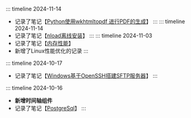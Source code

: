 ::: timeline 2024-11-14
- 记录了笔记【[Python使用wkhtmltopdf 进行PDF的生成](../Python/htmltopdf.md)】
:::
::: timeline 2024-11-14
- 记录了笔记【[nload离线安装](../Other/nload安装.md)】
:::
::: timeline 2024-11-03
- 记录了笔记【[内存性能](../Linux/性能优化实战/内存性能.md)】
- 新增了Linux性能优化的记录
:::

::: timeline 2024-10-17
- 记录了笔记【[Windows基于OpenSSH搭建SFTP服务器](../Protocol/文件传输协议/sftp.md)】
:::

::: timeline 2024-10-16
- **新增时间轴组件**
- 记录了笔记【[PostgreSql](../Other/PostgreSQL.md)】
:::
